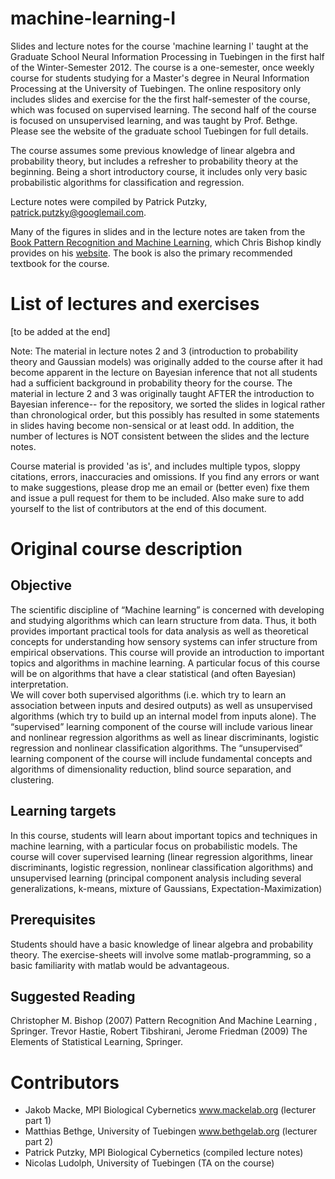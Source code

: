 # machine-learning-I

Slides and lecture notes for the  course 'machine learning I' taught at the Graduate School Neural Information Processing in Tuebingen in the first half of the Winter-Semester 2012. The course is a one-semester, once weekly course for students studying for a Master's degree in Neural Information Processing at the University of Tuebingen.  The online respository only includes slides and exercise for the the first half-semester of the course, which was focused on supervised learning.  The second half of the course is focused on unsupervised learning, and was taught by Prof. Bethge.   Please see the website of the graduate school Tuebingen for full details.

The course assumes some previous knowledge of linear algebra and probability theory, but includes a refresher to probability theory at the beginning. Being a short introductory course, it includes only very basic probabilistic algorithms for classification and regression.

Lecture notes were compiled by Patrick Putzky, patrick.putzky@googlemail.com.

Many of the figures in slides and in the lecture notes are taken from the [Book Pattern Recognition and Machine Learning](http://research.microsoft.com/en-us/um/people/cmbishop/prml/index.htm), which Chris Bishop kindly provides on his [website](http://research.microsoft.com/en-us/um/people/cmbishop/prml/webfigs.htm). The book is also the primary recommended textbook for the course.



# List of lectures and exercises

[to be added at the end]

Note: The material in lecture notes 2 and 3 (introduction to probability theory and Gaussian models) was originally added to the course after it had become apparent in the lecture on Bayesian inference that not all students had a sufficient background in probability theory for the course. The material in lecture 2 and 3 was originally taught AFTER the introduction to Bayesian inference-- for the repository, we sorted the slides in logical rather than chronological order, but this possibly has resulted in some statements in slides having become non-sensical or at least odd. In addition, the number of lectures is NOT consistent between the slides and the lecture notes.

Course material is provided 'as is', and includes multiple typos, sloppy citations, errors, inaccuracies and omissions. 
If you find any errors or want to make suggestions, please drop me an email or (better even) fixe them and issue a pull request for them to be included. Also make sure to add yourself to the list of contributors at the end of this document.

# Original course description

## Objective

The scientific discipline of “Machine learning” is concerned with developing and studying algorithms which can learn structure from data. Thus, it both provides important practical tools for data analysis as well as theoretical concepts for understanding how sensory systems can infer structure from empirical observations. This course will provide an introduction to important topics and algorithms in machine learning. A particular focus of this course will be on algorithms that have a clear statistical (and often Bayesian) interpretation.  
We will cover both supervised algorithms (i.e. which try to learn an association between inputs and desired outputs) as well as unsupervised algorithms (which try to build up an internal model from inputs alone). The “supervised” learning component of the course will include various linear and nonlinear regression algorithms as well as linear discriminants, logistic regression and nonlinear classification algorithms. The “unsupervised” learning component of the course will include fundamental concepts and algorithms of dimensionality reduction, blind source separation, and clustering.

## Learning targets

In this course, students will learn about important topics and techniques in machine learning, with a particular focus on probabilistic models. The course will cover supervised learning (linear regression algorithms, linear discriminants, logistic regression, nonlinear classification algorithms) and unsupervised learning (principal component analysis including several generalizations, k-means, mixture of Gaussians, Expectation-Maximization)
 
## Prerequisites

Students should have a basic knowledge of linear algebra and probability theory. The exercise-sheets will involve some matlab-programming, so a basic familiarity with matlab would be advantageous.

## Suggested Reading

Christopher M. Bishop (2007) Pattern Recognition And Machine Learning , Springer.
Trevor Hastie, Robert Tibshirani, Jerome Friedman (2009) The Elements of Statistical Learning, Springer.

# Contributors

* Jakob Macke, MPI Biological Cybernetics www.mackelab.org (lecturer part 1)
* Matthias Bethge, University of Tuebingen www.bethgelab.org (lecturer part 2)
* Patrick Putzky, MPI Biological Cybernetics (compiled lecture notes)
* Nicolas Ludolph, University of Tuebingen (TA on the course)


